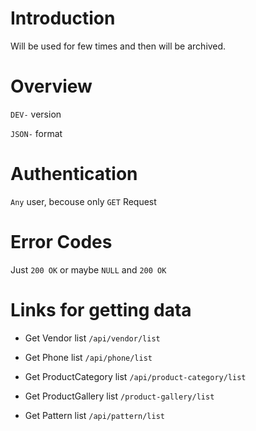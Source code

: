 # Introduction
Will be used for few times and then will be archived.

# Overview
`DEV-` version

`JSON-` format

# Authentication
`Any` user, becouse only `GET` Request

# Error Codes
Just `200 OK` or maybe `NULL` and `200 OK`

# Links for getting data

* Get Vendor list               `/api/vendor/list`

* Get Phone list                `/api/phone/list`

* Get ProductCategory list      `/api/product-category/list`

* Get ProductGallery list       `/product-gallery/list`

* Get Pattern list              `/api/pattern/list`
